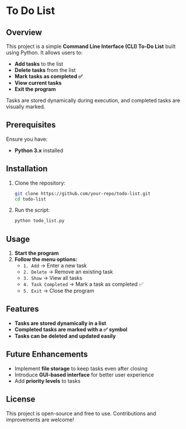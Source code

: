 # **To Do List**
## **Overview**
This project is a simple **Command Line Interface (CLI) To-Do List** built using Python. It allows users to:
- **Add tasks** to the list
- **Delete tasks** from the list
- **Mark tasks as completed ✅**
- **View current tasks**
- **Exit the program**

Tasks are stored dynamically during execution, and completed tasks are visually marked.

## **Prerequisites**
Ensure you have:
- **Python 3.x** installed

## **Installation**
1. Clone the repository:
   ```sh
   git clone https://github.com/your-repo/todo-list.git
   cd todo-list
   ```
2. Run the script:
   ```sh
   python todo_list.py
   ```

## **Usage**
1. **Start the program**  
2. **Follow the menu options:**  
   - `1. Add` → Enter a new task  
   - `2. Delete` → Remove an existing task  
   - `3. Show` → View all tasks  
   - `4. Task Completed` → Mark a task as completed ✅  
   - `5. Exit` → Close the program

## **Features**
- **Tasks are stored dynamically in a list**  
- **Completed tasks are marked with a ✅ symbol**  
- **Tasks can be deleted and updated easily**

## **Future Enhancements**
- Implement **file storage** to keep tasks even after closing  
- Introduce **GUI-based interface** for better user experience  
- Add **priority levels** to tasks  

## **License**
This project is open-source and free to use. Contributions and improvements are welcome!

